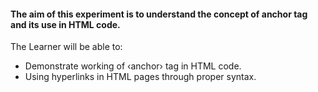 #### The aim of this experiment is to understand the concept of anchor tag and its use in HTML code.

The Learner will be able to:

- Demonstrate working of ‹anchor› tag in HTML code.
- Using hyperlinks in HTML pages through proper syntax.
